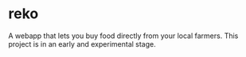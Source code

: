 # reko

A webapp that lets you buy food directly from your local farmers. This project
is in an early and experimental stage.
